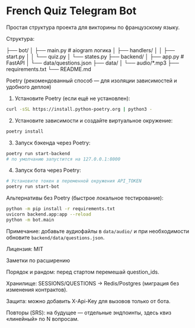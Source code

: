 # French Quiz Telegram Bot

Простая структура проекта для викторины по французскому языку.

Структура:

├── bot/
│   ├── main.py              # aiogram логика
│   ├── handlers/
│   │   ├── start.py
│   │   └── quiz.py
│   └── states.py
├── backend/
│   ├── app.py               # FastAPI
│   └── data/questions.json
├── data/
│   └── audio/*.mp3
├── requirements.txt
└── README.md

Poetry (рекомендованный способ — для изоляции зависимостей и удобного деплоя)

1. Установите Poetry (если ещё не установлен):

```bash
curl -sSL https://install.python-poetry.org | python3 -
```

2. Установите зависимости и создайте виртуальное окружение:

```bash
poetry install
```

3. Запуск бэкенда через Poetry:

```bash
poetry run start-backend
# по умолчанию запустится на 127.0.0.1:8000
```

4. Запуск бота через Poetry:

```bash
# Установите токен в переменной окружения API_TOKEN
poetry run start-bot
```

Альтернативы без Poetry (быстрое локальное тестирование):

```bash
python -m pip install -r requirements.txt
uvicorn backend.app:app --reload
python -m bot.main
```

Примечание: добавьте аудиофайлы в `data/audio/` и при необходимости обновите `backend/data/questions.json`.

Лицензия: MIT


Заметки по расширению

Порядок и рандом: перед стартом перемешай question_ids.

Хранилище: SESSIONS/QUESTIONS → Redis/Postgres (миграция без изменения контрактов).

Защита: можно добавить X-Api-Key для вызовов только от бота.

Повторы (SRS): на будущее — отдельные эндпоинты, здесь квиз «линейный» по N вопросам.